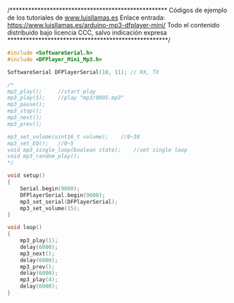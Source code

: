 /***************************************************
Códigos de ejemplo de los tutoriales de www.luisllamas.es
Enlace entrada: https://www.luisllamas.es/arduino-mp3-dfplayer-mini/
Todo el contenido distribuido bajo licencia CCC, salvo indicación expresa
****************************************************/

```cpp
#include <SoftwareSerial.h>
#include <DFPlayer_Mini_Mp3.h>

SoftwareSerial DFPlayerSerial(10, 11); // RX, TX

/*
mp3_play();		//start play
mp3_play(5);	//play "mp3/0005.mp3"
mp3_pause();
mp3_stop();
mp3_next();		
mp3_prev();

mp3_set_volume(uint16_t volume);	//0~30
mp3_set_EQ();	//0~5
void mp3_single_loop(boolean state);	//set single loop
void mp3_random_play();
*/

void setup()
{
	Serial.begin(9600);
	DFPlayerSerial.begin(9600);
	mp3_set_serial(DFPlayerSerial);
	mp3_set_volume(15);
}

void loop()
{
	mp3_play(1);
	delay(6000);
	mp3_next();
	delay(6000);
	mp3_prev();
	delay(6000);
	mp3_play(4);
	delay(6000);
}
```